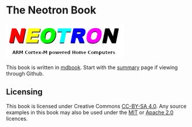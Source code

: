 # The Neotron Book

![Neotron - ARM Cortex-m based Home Computer](./neotron.png)

This book is written in [mdbook](https://crates.io/crates/mdbook). Start with the [summary](./src/SUMMARY.md) page if viewing through Github.

## Licensing

This book is licensed under Creative Commons [CC-BY-SA 4.0]. Any source examples in this book may also be used under the [MIT] or [Apache 2.0] licences.

[MIT]:https://opensource.org/licenses/MIT
[Apache 2.0]:https://www.apache.org/licenses/LICENSE-2.0
[CC-BY-SA 4.0]:https://creativecommons.org/licenses/by-sa/4.0/legalcode

